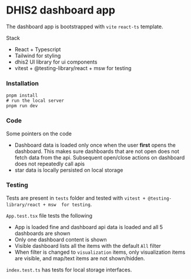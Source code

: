 # DHIS2 dashboard app

The dashboard app is bootstrapped with `vite` `react-ts` template.

Stack
- React + Typescript
- Tailwind for styling
- dhis2 UI library for ui components
- vitest + @testing-library/react + msw  for testing

### Installation

```shell
pnpm install
# run the local server
pnpm run dev
```

### Code

Some pointers on the code

- Dashboard data is loaded only once when the user **first** opens the dashboard. This makes sure dashboards that are not open does not fetch data from the api. Subsequent open/close actions on dashboard does not repeatedly call apis
- star data is locally persisted on local storage


### Testing

Tests are present in `tests` folder and tested with `vitest + @testing-library/react + msw  for testing`.

`App.test.tsx` file tests the following

- App is loaded fine and dashboard api data is loaded and all 5 dashboards are shown
- Only one dashboard content is shown
- Visible dashboard lists all the items with the default `All` filter
- When filter is changed to `visualization` items, only visualization items are visible, and map/text items are not shown/hidden.

`index.test.ts` has tests for local storage interfaces.

